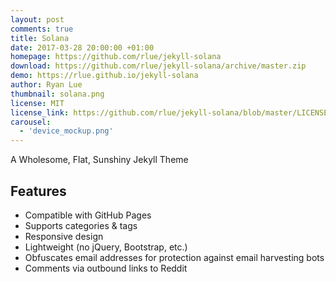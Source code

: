 ```yaml
---
layout: post
comments: true
title: Solana
date: 2017-03-28 20:00:00 +01:00
homepage: https://github.com/rlue/jekyll-solana
download: https://github.com/rlue/jekyll-solana/archive/master.zip
demo: https://rlue.github.io/jekyll-solana
author: Ryan Lue
thumbnail: solana.png
license: MIT
license_link: https://github.com/rlue/jekyll-solana/blob/master/LICENSE
carousel:
  - 'device_mockup.png'
---
```


A Wholesome, Flat, Sunshiny Jekyll Theme

## Features

* Compatible with GitHub Pages
* Supports categories & tags
* Responsive design
* Lightweight (no jQuery, Bootstrap, etc.)
* Obfuscates email addresses for protection against email harvesting bots
* Comments via outbound links to Reddit
